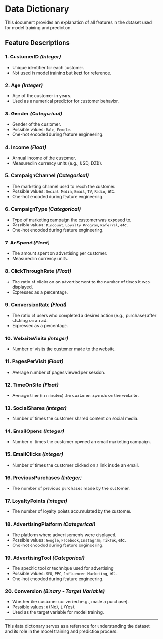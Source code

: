 # Data Dictionary

This document provides an explanation of all features in the dataset used for model training and prediction.

## **Feature Descriptions**

### **1. CustomerID** *(Integer)*
- Unique identifier for each customer.
- Not used in model training but kept for reference.

### **2. Age** *(Integer)*
- Age of the customer in years.
- Used as a numerical predictor for customer behavior.

### **3. Gender** *(Categorical)*
- Gender of the customer.
- Possible values: `Male`, `Female`.
- One-hot encoded during feature engineering.

### **4. Income** *(Float)*
- Annual income of the customer.
- Measured in currency units (e.g., USD, DZD).

### **5. CampaignChannel** *(Categorical)*
- The marketing channel used to reach the customer.
- Possible values: `Social Media`, `Email`, `TV`, `Radio`, etc.
- One-hot encoded during feature engineering.

### **6. CampaignType** *(Categorical)*
- Type of marketing campaign the customer was exposed to.
- Possible values: `Discount`, `Loyalty Program`, `Referral`, etc.
- One-hot encoded during feature engineering.

### **7. AdSpend** *(Float)*
- The amount spent on advertising per customer.
- Measured in currency units.

### **8. ClickThroughRate** *(Float)*
- The ratio of clicks on an advertisement to the number of times it was displayed.
- Expressed as a percentage.

### **9. ConversionRate** *(Float)*
- The ratio of users who completed a desired action (e.g., purchase) after clicking on an ad.
- Expressed as a percentage.

### **10. WebsiteVisits** *(Integer)*
- Number of visits the customer made to the website.

### **11. PagesPerVisit** *(Float)*
- Average number of pages viewed per session.

### **12. TimeOnSite** *(Float)*
- Average time (in minutes) the customer spends on the website.

### **13. SocialShares** *(Integer)*
- Number of times the customer shared content on social media.

### **14. EmailOpens** *(Integer)*
- Number of times the customer opened an email marketing campaign.

### **15. EmailClicks** *(Integer)*
- Number of times the customer clicked on a link inside an email.

### **16. PreviousPurchases** *(Integer)*
- The number of previous purchases made by the customer.

### **17. LoyaltyPoints** *(Integer)*
- The number of loyalty points accumulated by the customer.

### **18. AdvertisingPlatform** *(Categorical)*
- The platform where advertisements were displayed.
- Possible values: `Google`, `Facebook`, `Instagram`, `TikTok`, etc.
- One-hot encoded during feature engineering.

### **19. AdvertisingTool** *(Categorical)*
- The specific tool or technique used for advertising.
- Possible values: `SEO`, `PPC`, `Influencer Marketing`, etc.
- One-hot encoded during feature engineering.

### **20. Conversion** *(Binary - Target Variable)*
- Whether the customer converted (e.g., made a purchase).
- Possible values: `0` (No), `1` (Yes).
- Used as the target variable for model training.

---

This data dictionary serves as a reference for understanding the dataset and its role in the model training and prediction process.

